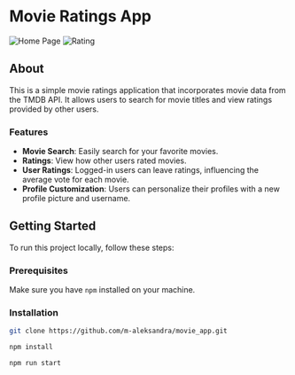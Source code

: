 # Movie Ratings App

![Home Page](https://github.com/m-aleksandra/movie_app/assets/100863656/982c5b38-7a2a-45f3-b48c-ced074d23cc2)
![Rating](https://github.com/m-aleksandra/movie_app/assets/100863656/c332a139-c857-4d98-bb7a-11cbcc5ab457)

## About
This is a simple movie ratings application that incorporates movie data from the TMDB API. It allows users to search for movie titles and view ratings provided by other users.

### Features
- **Movie Search**: Easily search for your favorite movies.
- **Ratings**: View how other users rated movies.
- **User Ratings**: Logged-in users can leave ratings, influencing the average vote for each movie.
- **Profile Customization**: Users can personalize their profiles with a new profile picture and username.

## Getting Started

To run this project locally, follow these steps:

### Prerequisites

Make sure you have `npm` installed on your machine. 
### Installation


```bash
git clone https://github.com/m-aleksandra/movie_app.git

```
```bash
npm install
```
```bash
npm run start
```
